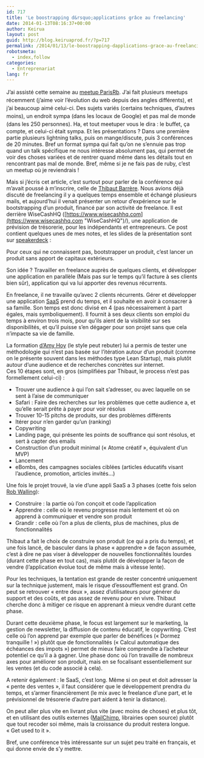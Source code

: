 ```yaml
---
id: 717
title: 'Le boostrapping d&rsquo;applications grâce au freelancing'
date: 2014-01-13T08:16:37+00:00
author: Keirua
layout: post
guid: http://blog.keiruaprod.fr/?p=717
permalink: /2014/01/13/le-boostrapping-dapplications-grace-au-freelancing/
robotsmeta:
  - index,follow
categories:
  - Entreprenariat
lang: fr
---
```

<span style="line-height: 1.5em;">J&rsquo;ai assisté cette semaine au <a title="ParisRb" href="http://www.meetup.com/parisrb/">meetup ParisRb</a>. J&rsquo;ai fait plusieurs meetups récemment (j&rsquo;aime voir l&rsquo;évolution du web depuis des angles différents), et j&rsquo;ai beaucoup aimé celui-ci. Des sujets variés (certains techniques, d&rsquo;autres moins), un endroit sympa (dans les locaux de Google) et pas mal de monde (dans les 250 personnes). </span>Ha, et tout meetuper vous le dira : le buffet, ça compte, et celui-ci était sympa. Et les présentations ? Dans une première partie plusieurs lightning talks, puis on mange/discute, puis 3 conférences de 20 minutes. Bref un format sympa qui fait qu&rsquo;on ne s&rsquo;ennuie pas trop quand un talk spécifique ne nous intéresse absolument pas, qui permet de voir des choses variées et de rentrer quand même dans les détails tout en rencontrant pas mal de monde. Bref, même si je ne fais pas de ruby, c&rsquo;est un meetup où je reviendrais !

Mais si j&rsquo;écris cet article, c&rsquo;est surtout pour parler de la conférence qui m&rsquo;avait poussé à m&rsquo;inscrire, celle de [Thibaut Barrère](https://twitter.com/thibaut_barrere "Thibaut Barrère"). Nous avions déjà discuté de freelancing il y a quelques temps ensemble et échangé plusieurs mails, et aujourd&rsquo;hui il venait présenter un retour d&rsquo;expérience sur le bootstrapping d&rsquo;un produit, financé par son activité de freelance. Il est derrière WiseCashHQ ([https://www.wisecashhq.com](https://www.wisecashhq.com "WiseCashHQ")/), une application de prévision de trésorerie, pour les indépendants et entrepreneurs. Ce post contient quelques unes de mes notes, et les slides de la présentation sont sur [speakerdeck](https://speakerdeck.com/thbar/retour-dexperience-sur-le-bootstrapping-de-wisecash-produit-saas) :

Pour ceux qui ne connaissent pas, bootstrapper un produit, c&rsquo;est lancer un produit sans apport de capitaux extérieurs.

Son idée ? Travailler en freelance auprès de quelques clients, et développer une application en parallèle (Mais pas sur le temps qu&rsquo;il facture à ses clients bien sûr), application qui va lui apporter des revenus récurrents.

En freelance, il ne travaille qu&rsquo;avec 2 clients récurrents. Gérer et développer une application [SaaS](http://fr.wikipedia.org/wiki/Logiciel_en_tant_que_service "Software as a Service") prend du temps, et il souhaite en avoir à consacrer à sa famille. Son temps est donc divisé en 4 (pas nécessairement à part égales, mais symboliquement). Il fournit à ses deux clients son emploi du temps à environ trois mois, pour qu&rsquo;ils aient de la visibilité sur ses disponibilités, et qu&rsquo;il puisse s&rsquo;en dégager pour son projet sans que cela n&rsquo;impacte sa vie de famille.

La formation [d&rsquo;Amy Hoy](http://unicornfree.com/ "UnicornFree") (le style peut rebuter) lui a permis de tester une méthodologie qui n&rsquo;est pas basée sur l&rsquo;itération autour d&rsquo;un produit (comme on le présente souvent dans les méthodes type Lean Startup), mais plutôt autour d&rsquo;une audience et de recherches concrètes sur internet.  
Ces 10 étapes sont, en gros (simplifiées par Thibaut, le process n&rsquo;est pas formellement celui-ci) :

  * Trouver une audience à qui l&rsquo;on sait s&rsquo;adresser, ou avec laquelle on se sent à l&rsquo;aise de communiquer
  * Safari : Faire des recherches sur les problèmes que cette audience a, et qu&rsquo;elle serait prête à payer pour voir résolus
  * Trouver 10-15 pitchs de produits, sur des problèmes différents
  * Itérer pour n&rsquo;en garder qu&rsquo;un (ranking)
  * Copywriting
  * Landing page, qui présente les points de souffrance qui sont résolus, et sert à capter des emails
  * Construction d&rsquo;un produit minimal (« Atome créatif », équivalent d&rsquo;un MVP)
  * Lancement
  * eBombs, des campagnes sociales ciblées (articles éducatifs visant l&rsquo;audience, promotion, articles invités&#8230;)

Une fois le projet trouvé, la vie d&rsquo;une appli SaaS a 3 phases (cette fois selon [Rob Walling](twitter.com/robwalling "Rob Walling")):

  * Construire : la partie où l&rsquo;on conçoit et code l&rsquo;application
  * Apprendre : celle où le revenu progresse mais lentement et où on apprend à communiquer et vendre son produit
  * Grandir : celle où l&rsquo;on a plus de clients, plus de machines, plus de fonctionnalités

Thibaut a fait le choix de construire son produit (ce qui a pris du temps), et une fois lancé, de basculer dans la phase « apprendre » de façon assumée, c&rsquo;est à dire ne pas viser à développer de nouvelles fonctionnalités lourdes (durant cette phase en tout cas), mais plutôt de développer la façon de vendre (l&rsquo;application évolue tout de même mais à vitesse lente).

Pour les techniques, la tentation est grande de rester concentré uniquement sur la technique justement, mais le risque d&rsquo;essoufflement est grand. On peut se retrouver « entre deux », assez d&rsquo;utilisateurs pour générer du support et des coûts, et pas assez de revenu pour en vivre. Thibaut cherche donc à mitiger ce risque en apprenant à mieux vendre durant cette phase.

Durant cette deuxième phase, le focus est largement sur le marketing, la gestion de newsletter, la diffusion de contenu éducatif, le copywriting. C&rsquo;est celle où l&rsquo;on apprend par exemple que parler de bénéfices (« Dormez tranquille ! ») plutôt que de fonctionnalités (« Calcul automatique des échéances des impots ») permet de mieux faire comprendre à l&rsquo;acheteur potentiel ce qu&rsquo;il a à gagner. Une phase donc où l&rsquo;on travaille de nombreux axes pour améliorer son produit, mais en se focalisant essentiellement sur les ventes (et du code associé à cela).

A retenir également : le SaaS, c&rsquo;est long. Même si on peut et doit adresser la « pente des ventes », il faut considérer que le développement prendra du temps, et s&rsquo;armer financièrement (le mix avec le freelance d&rsquo;une part, et le prévisionnel de trésorerie d&rsquo;autre part aident à tenir la distance).

On peut aller plus vite en livrant plus vite (avec moins de choses) et plus tôt, et en utilisant des outils externes ([MailChimp](http://mailchimp.com/ "MailChimp"), librairies open source) plutôt que tout recoder soi même, mais la croissance du produit restera longue. « Get used to it ».

Bref, une conférence très intéressante sur un sujet peu traité en français, et qui donne envie de s&rsquo;y mettre.